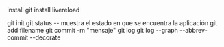 install git
install livereload

git init
git status -- muestra el estado en que se encuentra la aplicación
git add filename
git commit -m "mensaje"
git log
git log --graph --abbrev-commit --decorate